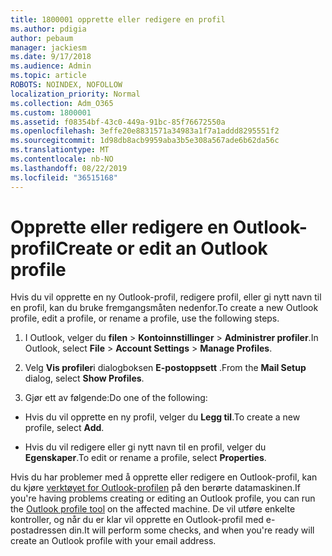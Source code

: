 ```yaml
---
title: 1800001 opprette eller redigere en profil
ms.author: pdigia
author: pebaum
manager: jackiesm
ms.date: 9/17/2018
ms.audience: Admin
ms.topic: article
ROBOTS: NOINDEX, NOFOLLOW
localization_priority: Normal
ms.collection: Adm_O365
ms.custom: 1800001
ms.assetid: f08354bf-43c0-449a-91bc-85f76672550a
ms.openlocfilehash: 3effe20e8831571a34983a1f7a1addd8295551f2
ms.sourcegitcommit: 1d98db8acb9959aba3b5e308a567ade6b62da56c
ms.translationtype: MT
ms.contentlocale: nb-NO
ms.lasthandoff: 08/22/2019
ms.locfileid: "36515168"
---
```

# <a name="create-or-edit-an-outlook-profile"></a><span data-ttu-id="8987d-102">Opprette eller redigere en Outlook-profil</span><span class="sxs-lookup"><span data-stu-id="8987d-102">Create or edit an Outlook profile</span></span>

<span data-ttu-id="8987d-103">Hvis du vil opprette en ny Outlook-profil, redigere profil, eller gi nytt navn til en profil, kan du bruke fremgangsmåten nedenfor.</span><span class="sxs-lookup"><span data-stu-id="8987d-103">To create a new Outlook profile, edit a profile, or rename a profile, use the following steps.</span></span>
  
1. <span data-ttu-id="8987d-104">I Outlook, velger du **filen** \> **Kontoinnstillinger** \> **Administrer profiler**.</span><span class="sxs-lookup"><span data-stu-id="8987d-104">In Outlook, select **File** \> **Account Settings** \> **Manage Profiles**.</span></span>
    
2. <span data-ttu-id="8987d-105">Velg **Vis profiler**i dialogboksen **E-postoppsett** .</span><span class="sxs-lookup"><span data-stu-id="8987d-105">From the **Mail Setup** dialog, select **Show Profiles**.</span></span>
    
3. <span data-ttu-id="8987d-106">Gjør ett av følgende:</span><span class="sxs-lookup"><span data-stu-id="8987d-106">Do one of the following:</span></span>
    
  - <span data-ttu-id="8987d-107">Hvis du vil opprette en ny profil, velger du **Legg til**.</span><span class="sxs-lookup"><span data-stu-id="8987d-107">To create a new profile, select **Add**.</span></span>
    
  - <span data-ttu-id="8987d-108">Hvis du vil redigere eller gi nytt navn til en profil, velger du **Egenskaper**.</span><span class="sxs-lookup"><span data-stu-id="8987d-108">To edit or rename a profile, select **Properties**.</span></span>
    
<span data-ttu-id="8987d-109">Hvis du har problemer med å opprette eller redigere en Outlook-profil, kan du kjøre [verktøyet for Outlook-profilen](https://aka.ms/SaRA-OutlookSetupProfile) på den berørte datamaskinen.</span><span class="sxs-lookup"><span data-stu-id="8987d-109">If you're having problems creating or editing an Outlook profile, you can run the [Outlook profile tool](https://aka.ms/SaRA-OutlookSetupProfile) on the affected machine.</span></span> <span data-ttu-id="8987d-110">De vil utføre enkelte kontroller, og når du er klar vil opprette en Outlook-profil med e-postadressen din.</span><span class="sxs-lookup"><span data-stu-id="8987d-110">It will perform some checks, and when you're ready will create an Outlook profile with your email address.</span></span> 
  


